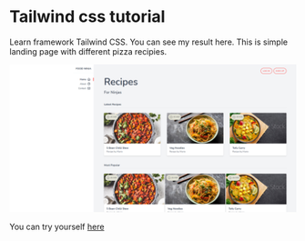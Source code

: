 # Tailwind css tutorial

Learn framework Tailwind CSS. You can see my result here. This is simple landing page with different pizza recipies.

![preview](preview.png)

You can try yourself [here](https://bodamat.github.io/tailwind-css-tutorial/)
